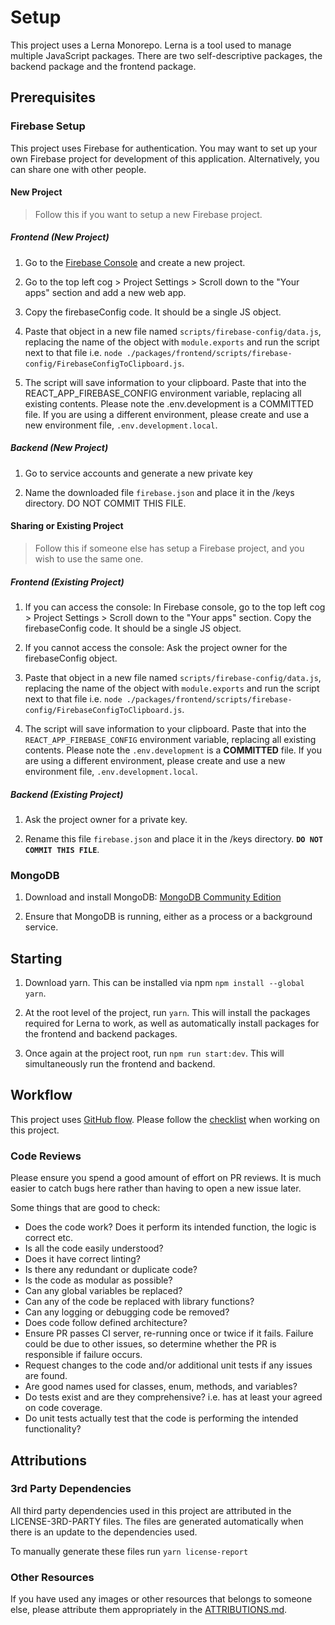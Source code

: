 # Setup

This project uses a Lerna Monorepo. Lerna is a tool used to manage multiple
JavaScript packages. There are two self-descriptive packages, the backend
package and the frontend package.

## Prerequisites

### Firebase Setup

This project uses Firebase for authentication. You may want to set up your own
Firebase project for development of this application. Alternatively, you can
share one with other people.

#### New Project

> Follow this if you want to setup a new Firebase project.

##### Frontend (New Project)

1. Go to the [Firebase Console](https://console.firebase.google.com/) and create
   a new project.

2. Go to the top left cog > Project Settings > Scroll down to the "Your apps"
   section and add a new web app.

3. Copy the firebaseConfig code. It should be a single JS object.

4. Paste that object in a new file named `scripts/firebase-config/data.js`,
   replacing the name of the object with `module.exports` and run the script
   next to that file i.e. `node ./packages/frontend/scripts/firebase-config/FirebaseConfigToClipboard.js`.

5. The script will save information to your clipboard. Paste that into the
   REACT_APP_FIREBASE_CONFIG environment variable, replacing all existing
   contents. Please note the .env.development is a COMMITTED file. If you are
   using a different environment, please create and use a new environment file,
   `.env.development.local`.

##### Backend (New Project)

1. Go to service accounts and generate a new private key

2. Name the downloaded file `firebase.json` and place it in the /keys directory.
   DO NOT COMMIT THIS FILE.

#### Sharing or Existing Project

> Follow this if someone else has setup a Firebase project, and you wish to use
> the same one.

##### Frontend (Existing Project)

1. If you can access the console: In Firebase console, go to the top left cog >
   Project Settings > Scroll down to the "Your apps" section. Copy the
   firebaseConfig code. It should be a single JS object.

2. If you cannot access the console: Ask the project owner for the
   firebaseConfig object.

3. Paste that object in a new file named `scripts/firebase-config/data.js`,
   replacing the name of the object with `module.exports` and run the script
   next to that file i.e. `node ./packages/frontend/scripts/firebase-config/FirebaseConfigToClipboard.js`.

4. The script will save information to your clipboard. Paste that into the
   `REACT_APP_FIREBASE_CONFIG` environment variable, replacing all existing
   contents. Please note the `.env.development` is a **COMMITTED** file. If you are
   using a different environment, please create and use a new environment file,
   `.env.development.local`.

##### Backend (Existing Project)

1. Ask the project owner for a private key.

2. Rename this file `firebase.json` and place it in the /keys directory. **`DO NOT COMMIT THIS FILE`**.

### MongoDB

1. Download and install MongoDB: [MongoDB Community
   Edition](https://www.mongodb.com/try/download/community)

2. Ensure that MongoDB is running, either as a process or a background service.

## Starting

1. Download yarn. This can be installed via npm `npm install --global yarn`.

2. At the root level of the project, run `yarn`. This will install the packages
   required for Lerna to work, as well as automatically install packages for the
   frontend and backend packages.

3. Once again at the project root, run `npm run start:dev`. This will simultaneously run the frontend and backend.

## Workflow

This project uses [GitHub flow](https://docs.github.com/en/get-started/quickstart/github-flow). Please follow the [checklist](https://github.com/701-T4/flatshare/wiki/Github-Checklist---How-to-'Issues') when working on this project.

### Code Reviews

Please ensure you spend a good amount of effort on PR reviews. It is much easier to catch bugs here rather than having to open a new issue later.

Some things that are good to check:

- Does the code work? Does it perform its intended function, the logic is correct etc.
- Is all the code easily understood?
- Does it have correct linting?
- Is there any redundant or duplicate code?
- Is the code as modular as possible?
- Can any global variables be replaced?
- Can any of the code be replaced with library functions?
- Can any logging or debugging code be removed?
- Does code follow defined architecture?
- Ensure PR passes CI server, re-running once or twice if it fails. Failure could be due to other issues, so determine whether the PR is responsible if failure occurs.
- Request changes to the code and/or additional unit tests if any issues are found.
- Are good names used for classes, enum, methods, and variables?
- Do tests exist and are they comprehensive? i.e. has at least your agreed on code coverage.
- Do unit tests actually test that the code is performing the intended functionality?

## Attributions

### 3rd Party Dependencies

All third party dependencies used in this project are attributed in the LICENSE-3RD-PARTY files. The files are generated automatically when there is an update to the dependencies used.

To manually generate these files run `yarn license-report`

### Other Resources

If you have used any images or other resources that belongs to someone else, please attribute them appropriately in the [ATTRIBUTIONS.md](/ATTRIBUTIONS.md).
